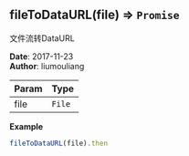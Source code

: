 ## fileToDataURL(file) ⇒ <code>Promise</code>
<p>文件流转DataURL</p>

**Date**: 2017-11-23  
**Author**: liumouliang  

| Param | Type |
| --- | --- |
| file | <code>File</code> | 

**Example**  
```javascript
fileToDataURL(file).then
```
